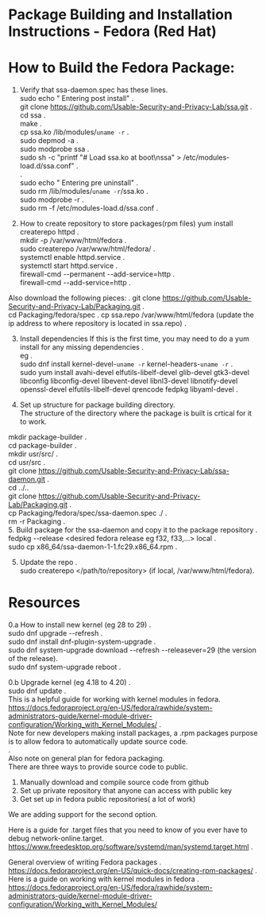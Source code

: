 # Package Building and  Installation Instructions - Fedora (Red Hat)

# How to Build the Fedora Package:

1. Verify that ssa-daemon.spec has these lines.  
sudo echo "  Entering post install"                                                 .                                                 
git clone https://github.com/Usable-Security-and-Privacy-Lab/ssa.git                .   
cd ssa                                                                              .   
make                                                                                .  
cp ssa.ko /lib/modules/`uname -r`                                                   .   
sudo depmod -a                                                                      .  
sudo modprobe ssa                                                                   .   
sudo sh -c "printf \"# Load ssa.ko at boot\nssa\" > /etc/modules-load.d/ssa.conf"   .  
.  
sudo echo "  Entering pre uninstall"    .   
sudo rm /lib/modules/`uname -r`/ssa.ko  .  
sudo modprobe -r                        .  
sudo rm -f /etc/modules-load.d/ssa.conf .  

2. How to create repository to store packages(rpm files) 
yum install createrepo httpd                 .  
mkdir -p /var/www/html/fedora                .  
sudo createrepo /var/www/html/fedora/        .  
systemctl enable httpd.service               .   
systemctl start httpd.service                .  
firewall-cmd --permanent --add-service=http  .  
firewall-cmd --add-service=http              .  

Also download the following pieces:                                                                   .
git clone https://github.com/Usable-Security-and-Privacy-Lab/Packaging.git                            .  
cd Packaging/fedora/spec                                                                              .
cp ssa.repo /var/www/html/fedora (update the ip address to where repository is located in ssa.repo)   .  

3. Install dependencies
If this is the first time, you may need to do a yum install for any missing dependencies              .   
eg                                                                                                    .   
sudo dnf install kernel-devel-`uname -r` kernel-headers-`uname -r`                                    .   
sudo yum install avahi-devel elfutils-libelf-devel glib-devel gtk3-devel libconfig libconfig-devel libevent-devel libnl3-devel libnotify-devel openssl-devel elfutils-libelf-devel qrencode fedpkg libyaml-devel  .          

4. Set up structure for package building directory.   
The structure of the directory where the package is built is crtical for it to work.  

mkdir package-builder                                                        .  
cd package-builder                                                           .  
mkdir usr/src/                                                               .  
cd usr/src                                                                   .  
git clone https://github.com/Usable-Security-and-Privacy-Lab/ssa-daemon.git  .  
cd ../..    
git clone https://github.com/Usable-Security-and-Privacy-Lab/Packaging.git   .    
cp Packaging/fedora/spec/ssa-daemon.spec ./                                  .  
rm -r Packaging                                                              .   
5.
Build package for the ssa-daemon and copy it to the package repository       .    
fedpkg --release <desired fedora release eg f32, f33,...> local              .  
sudo cp x86_64/ssa-daemon-1-1.fc29.x86_64.rpm <repository>                   .  

5. Update the repo                                                       .  
sudo createrepo </path/to/repository> (if local, /var/www/html/fedora).   


# Resources
0.a How to install new kernel (eg 28 to 29) .  
sudo dnf upgrade --refresh                  .  
sudo dnf install dnf-plugin-system-upgrade  .  
sudo dnf system-upgrade download --refresh --releasever=29 (the version of the release).  
sudo dnf system-upgrade reboot              .  

0.b Upgrade kernel (eg 4.18 to 4.20)        .  
sudo dnf update                             .  
This is a helpful guide for working with kernel modules in fedora.  
 https://docs.fedoraproject.org/en-US/fedora/rawhide/system-administrators-guide/kernel-module-driver-configuration/Working_with_Kernel_Modules/
.  
Note for new developers making install packages, a .rpm packages purpose is to allow fedora to automatically update source code.  
.  
Also note on general plan for fedora packaging.  
There are three ways to provide source code to public.  

1. Manually download and compile source code from github
2. Set up private repository that anyone can access with public key
3. Get set up in fedora public repositories( a lot of work)

We are adding support for the second option.   

Here is a guide for .target files that you need to know of you ever have to debug network-online.target.    
https://www.freedesktop.org/software/systemd/man/systemd.target.html  .  

General overview of writing Fedora packages   .  
https://docs.fedoraproject.org/en-US/quick-docs/creating-rpm-packages/ .  
Here is a guide on working with kernel modules in fedora   .  
https://docs.fedoraproject.org/en-US/fedora/rawhide/system-administrators-guide/kernel-module-driver-configuration/Working_with_Kernel_Modules/

